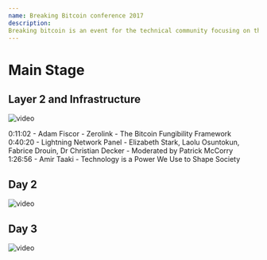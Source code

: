 ```yaml
--- 
name: Breaking Bitcoin conference 2017
description: 
Breaking bitcoin is an event for the technical community focusing on the security of Bitcoin and everything around it.
---
```


# Main Stage 

## Layer 2 and Infrastructure

![video](https://www.youtube.com/live/RY-QQOjycgI?si=CFt_DIAstbjMDkzx)

0:11:02 - Adam Fiscor - Zerolink - The Bitcoin Fungibility Framework
0:40:20 - Lightning Network Panel - Elizabeth Stark, Laolu Osuntokun, Fabrice Drouin, Dr Christian Decker - Moderated by Patrick McCorry
1:26:56 - Amir Taaki - Technology is a Power We Use to Shape Society

## Day 2

![video](https://www.youtube.com/live/0WCaoGiAOHE?si=zHSsoNdDluU1GyaI)

## Day 3

![video](https://www.youtube.com/live/eCE2OzKIab8?si=WO5ePgdoKbqli14r)
